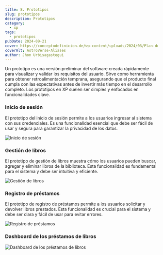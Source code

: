 ```yaml
---
title: 8. Prototipos
slug: prototipos
description: Prototipos
category:
  - xp
tags:
  - prototipos
pubDate: 2024-09-21
cover: https://conceptodefinicion.de/wp-content/uploads/2024/03/Plan-de-Iteracion.jpg
coverAlt: AstroVerse-Aliases
author: Jhon Urbisagastegui
---
```


Un prototipo es una versión preliminar del software creada rápidamente para visualizar y validar los requisitos del usuario. Sirve como herramienta para obtener retroalimentación temprana, asegurando que el producto final cumpla con las expectativas antes de invertir más tiempo en el desarrollo completo. Los prototipos en XP suelen ser simples y enfocados en funcionalidades clave.

### Inicio de sesión

El prototipo del inicio de sesión permite a los usuarios ingresar al sistema con sus credenciales. Es una funcionalidad esencial que debe ser fácil de usar y segura para garantizar la privacidad de los datos.

![Inicio de sesión](/images/prot-1.png)

### Gestión de libros

El prototipo de gestión de libros muestra cómo los usuarios pueden buscar, agregar y eliminar libros de la biblioteca. Esta funcionalidad es fundamental para el sistema y debe ser intuitiva y eficiente.

![Gestión de libros](/images/prot-2.png)

### Registro de préstamos

El prototipo de registro de préstamos permite a los usuarios solicitar y devolver libros prestados. Esta funcionalidad es crucial para el sistema y debe ser clara y fácil de usar para evitar errores.

![Registro de préstamos](/images/prot-3.png)

### Dashboard de los préstamos de libros

![Dashboard de los préstamos de libros](/images/prot-4.png)